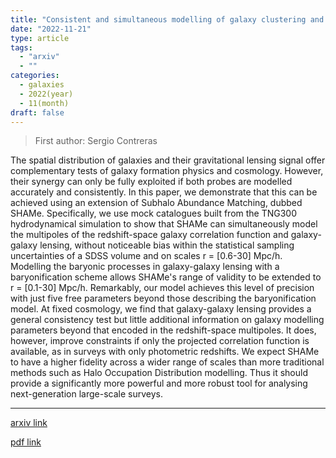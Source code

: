 ```yaml
---
title: "Consistent and simultaneous modelling of galaxy clustering and galaxy-galaxy lensing with Subhalo Abundance Matching"
date: "2022-11-21"
type: article
tags:
  - "arxiv"
  - ""
categories:
  - galaxies
  - 2022(year)
  - 11(month)
draft: false
---
```


> First author: Sergio Contreras

 The spatial distribution of galaxies and their gravitational lensing signal
offer complementary tests of galaxy formation physics and cosmology. However,
their synergy can only be fully exploited if both probes are modelled
accurately and consistently. In this paper, we demonstrate that this can be
achieved using an extension of Subhalo Abundance Matching, dubbed SHAMe.
Specifically, we use mock catalogues built from the TNG300 hydrodynamical
simulation to show that SHAMe can simultaneously model the multipoles of the
redshift-space galaxy correlation function and galaxy-galaxy lensing, without
noticeable bias within the statistical sampling uncertainties of a SDSS volume
and on scales r = [0.6-30] Mpc/h. Modelling the baryonic processes in
galaxy-galaxy lensing with a baryonification scheme allows SHAMe's range of
validity to be extended to r = [0.1-30] Mpc/h. Remarkably, our model achieves
this level of precision with just five free parameters beyond those describing
the baryonification model. At fixed cosmology, we find that galaxy-galaxy
lensing provides a general consistency test but little additional information
on galaxy modelling parameters beyond that encoded in the redshift-space
multipoles. It does, however, improve constraints if only the projected
correlation function is available, as in surveys with only photometric
redshifts. We expect SHAMe to have a higher fidelity across a wider range of
scales than more traditional methods such as Halo Occupation Distribution
modelling. Thus it should provide a significantly more powerful and more robust
tool for analysing next-generation large-scale surveys.

---
[arxiv link](http://arxiv.org/abs/2211.11745v1)

[pdf link](http://arxiv.org/pdf/2211.11745v1)
